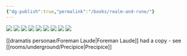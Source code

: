```yaml
---
{"dg-publish":true,"permalink":"/books/realm-and-rune/"}
---
```


![](https://i.imgur.com/Wves353.jpeg)
![](https://i.imgur.com/cybTvnA.jpeg)
![](https://i.imgur.com/Sr5g8kT.jpeg)
![](https://i.imgur.com/ADn6drZ.jpeg)
![](https://i.imgur.com/5JbxcmC.jpeg)
![](https://i.imgur.com/aoaHL0u.jpeg)
![](https://i.imgur.com/GikiwNn.jpeg)
![](https://i.imgur.com/2xvYiix.jpeg)
![](https://i.imgur.com/a3hwJTL.jpeg)


[[dramatis personae/Foreman Laude\|Foreman Laude]] had a copy - see [[rooms/underground/Precipice\|Precipice]]
